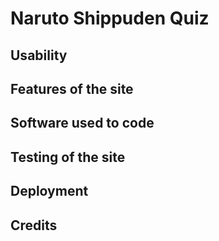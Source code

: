 # Naruto Shippuden Quiz 

## Usability

## Features of the site

## Software used to code

## Testing of the site

## Deployment

## Credits